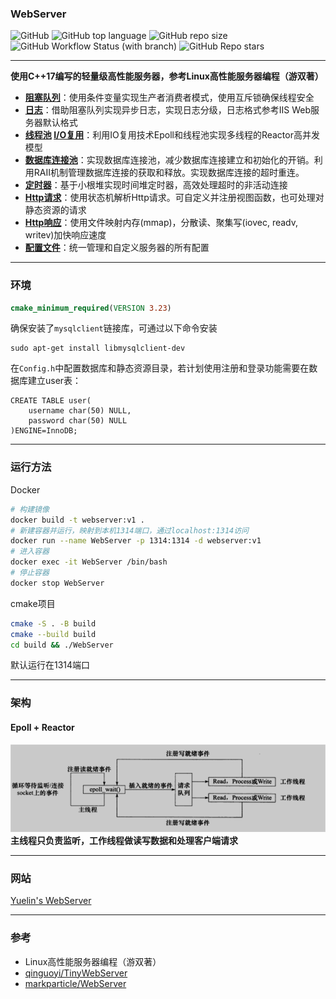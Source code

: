 ### WebServer

![GitHub](https://img.shields.io/github/license/dhcpack/WebServer)
![GitHub top language](https://img.shields.io/github/languages/top/dhcpack/WebServer)
![GitHub repo size](https://img.shields.io/github/repo-size/dhcpack/WebServer)
![GitHub Workflow Status (with branch)](https://img.shields.io/github/actions/workflow/status/dhcpack/WebServer/c-cpp.yml?branch=main)
![GitHub Repo stars](https://img.shields.io/github/stars/dhcpack/WebServer?style=social)

----

**使用C++17编写的轻量级高性能服务器，参考Linux高性能服务器编程（游双著）**
- **[阻塞队列](https://github.com/dhcpack/WebServer/tree/main/log)**：使用条件变量实现生产者消费者模式，使用互斥锁确保线程安全
- **[日志](https://github.com/dhcpack/WebServer/tree/main/log)**：借助阻塞队列实现异步日志，实现日志分级，日志格式参考IIS Web服务器默认格式
- **[线程池](https://github.com/dhcpack/WebServer/tree/main/threadpool)   [I/O复用](https://github.com/dhcpack/WebServer/tree/main/server)**：利用IO复用技术Epoll和线程池实现多线程的Reactor高并发模型
- **[数据库连接池](https://github.com/dhcpack/WebServer/tree/main/mysqlpool)**：实现数据库连接池，减少数据库连接建立和初始化的开销。利用RAII机制管理数据库连接的获取和释放。实现数据库连接的超时重连。
- **[定时器](https://github.com/dhcpack/WebServer/tree/main/timer)**：基于小根堆实现时间堆定时器，高效处理超时的非活动连接
- **[Http请求](https://github.com/dhcpack/WebServer/tree/main/http)**：使用状态机解析Http请求。可自定义并注册视图函数，也可处理对静态资源的请求
- **[Http响应](https://github.com/dhcpack/WebServer/tree/main/http)**：使用文件映射内存(mmap)，分散读、聚集写(iovec, readv, writev)加快响应速度
- **[配置文件](https://github.com/dhcpack/WebServer/tree/main/config)**：统一管理和自定义服务器的所有配置

----

### 环境
```cmake
cmake_minimum_required(VERSION 3.23) 
```
确保安装了`mysqlclient`链接库，可通过以下命令安装
```shell
sudo apt-get install libmysqlclient-dev
```
在`Config.h`中配置数据库和静态资源目录，若计划使用注册和登录功能需要在数据库建立user表：
```mysql
CREATE TABLE user(
    username char(50) NULL,
    password char(50) NULL
)ENGINE=InnoDB;
```

----

### 运行方法
Docker
```bash
# 构建镜像
docker build -t webserver:v1 .
# 新建容器并运行，映射到本机1314端口，通过localhost:1314访问
docker run --name WebServer -p 1314:1314 -d webserver:v1
# 进入容器
docker exec -it WebServer /bin/bash
# 停止容器
docker stop WebServer 
```
cmake项目
```bash
cmake -S . -B build
cmake --build build
cd build && ./WebServer
```
默认运行在1314端口

----

### 架构
#### Epoll + Reactor

![reactor](docs/image/reactor.png)
**主线程只负责监听，工作线程做读写数据和处理客户端请求**

----

### 网站
[Yuelin's WebServer](http://43.143.166.142:1314/)

----

### 参考
- Linux高性能服务器编程（游双著）
- [qinguoyi/TinyWebServer](https://github.com/qinguoyi/TinyWebServer/)
- [markparticle/WebServer](https://github.com/markparticle/WebServer)